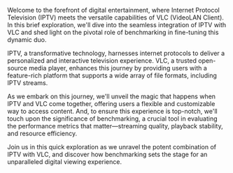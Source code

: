 Welcome to the forefront of digital entertainment, where Internet Protocol Television (IPTV) meets the versatile capabilities of VLC (VideoLAN Client). In this brief exploration, we'll dive into the seamless integration of IPTV with VLC and shed light on the pivotal role of benchmarking in fine-tuning this dynamic duo.

IPTV, a transformative technology, harnesses internet protocols to deliver a personalized and interactive television experience. VLC, a trusted open-source media player, enhances this journey by providing users with a feature-rich platform that supports a wide array of file formats, including IPTV streams.

As we embark on this journey, we'll unveil the magic that happens when IPTV and VLC come together, offering users a flexible and customizable way to access content. And, to ensure this experience is top-notch, we'll touch upon the significance of benchmarking, a crucial tool in evaluating the performance metrics that matter—streaming quality, playback stability, and resource efficiency.

Join us in this quick exploration as we unravel the potent combination of IPTV with VLC, and discover how benchmarking sets the stage for an unparalleled digital viewing experience.
